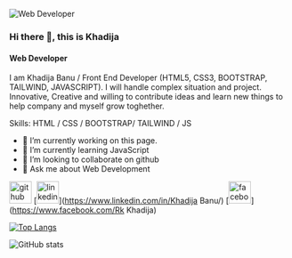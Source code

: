 ![Web Developer](https://media.licdn.com/dms/image/D5616AQGnheiEGhvuew/profile-displaybackgroundimage-shrink_350_1400/0/1673610894410?e=1691625600&v=beta&t=fL9fCmmkJ8GQSlRRbP0h5d5P0fBBZmhVbV2OP2jDaGQ)

### Hi there 👋, this is Khadija
#### Web Developer


I am Khadija Banu / Front End Developer (HTML5, CSS3, BOOTSTRAP, TAILWIND, JAVASCRIPT). I will handle complex situation and project. Innovative, Creative and willing to contribute ideas and learn new things to help company and myself grow toghether.

Skills: HTML / CSS / BOOTSTRAP/ TAILWIND / JS

- 🔭 I’m currently working on this page. 
- 🌱 I’m currently learning JavaScript 
- 👯 I’m looking to collaborate on github 
- 💬 Ask me about Web Development 


[<img src='https://cdn.jsdelivr.net/npm/simple-icons@3.0.1/icons/github.svg' alt='github' height='40'>](https://github.com/Khadija-Banu)  [<img src='https://cdn.jsdelivr.net/npm/simple-icons@3.0.1/icons/linkedin.svg' alt='linkedin' height='40'>](https://www.linkedin.com/in/Khadija Banu/)  [<img src='https://cdn.jsdelivr.net/npm/simple-icons@3.0.1/icons/facebook.svg' alt='facebook' height='40'>](https://www.facebook.com/Rk Khadija)  

[![Top Langs](https://github-readme-stats.vercel.app/api/top-langs/?username=Khadija-Banu)](https://github.com/anuraghazra/github-readme-stats)

![GitHub stats](https://github-readme-stats.vercel.app/api?username=Khadija-Banu&show_icons=true)  

